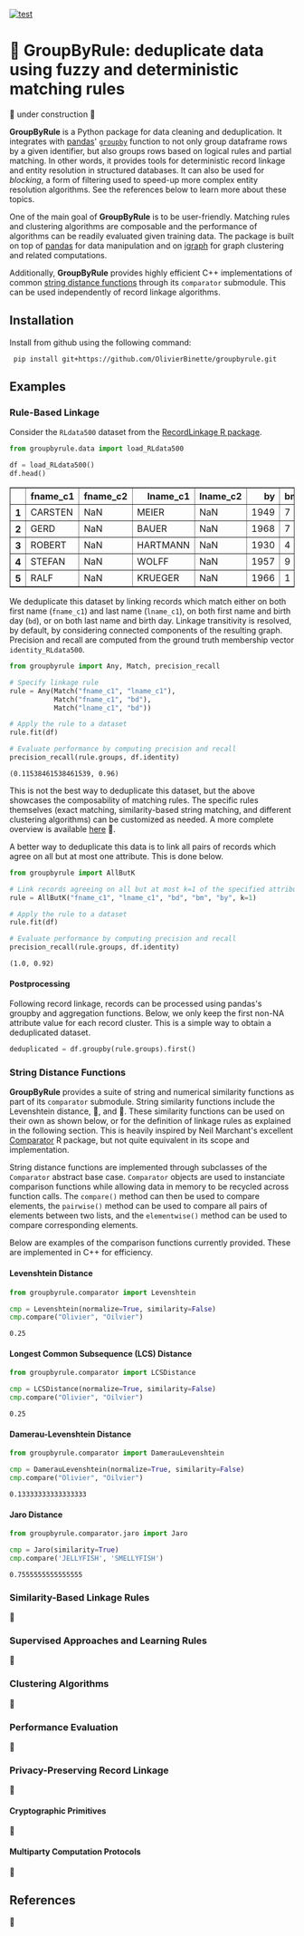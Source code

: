 [![test](https://github.com/OlivierBinette/groupbyrule/actions/workflows/python-package-conda.yml/badge.svg)](https://github.com/OlivierBinette/groupbyrule/actions/workflows/python-package-conda.yml) 

# :link: GroupByRule: deduplicate data using fuzzy and deterministic matching rules

🚧 under construction 🚧

**GroupByRule** is a Python package for data cleaning and deduplication. It integrates with [pandas](https://pandas.pydata.org/)' [`groupby`](https://pandas.pydata.org/docs/reference/api/pandas.DataFrame.groupby.html) function to not only group dataframe rows by a given identifier, but also groups rows based on logical rules and partial matching. In other words, it provides tools for deterministic record linkage and entity resolution in structured databases. It can also be used for *blocking*, a form of filtering used to speed-up more complex entity resolution algorithms. See the references below to learn more about these topics.

One of the main goal of **GroupByRule** is to be user-friendly. Matching rules and clustering algorithms are composable and the performance of algorithms can be readily evaluated given training data. The package is built on top of [pandas](https://pandas.pydata.org) for data manipulation and on [igraph](https://igraph.org/python/) for graph clustering and related computations.

Additionally, **GroupByRule** provides highly efficient C++ implementations of common [string distance functions](https://en.wikipedia.org/wiki/String_metric) through its `comparator` submodule. This can be used independently of record linkage algorithms.

## Installation

Install from github using the following command:

     pip install git+https://github.com/OlivierBinette/groupbyrule.git

## Examples

### Rule-Based Linkage

Consider the `RLdata500` dataset from the [RecordLinkage R package](https://www.google.com/search?channel=fs&client=ubuntu&q=recordlinkage+r+package).


```python
from groupbyrule.data import load_RLdata500

df = load_RLdata500()
df.head()
```




<div>
<table border="1" class="dataframe">
  <thead>
    <tr style="text-align: right;">
      <th></th>
      <th>fname_c1</th>
      <th>fname_c2</th>
      <th>lname_c1</th>
      <th>lname_c2</th>
      <th>by</th>
      <th>bm</th>
      <th>bd</th>
      <th>identity</th>
    </tr>
  </thead>
  <tbody>
    <tr>
      <th>1</th>
      <td>CARSTEN</td>
      <td>NaN</td>
      <td>MEIER</td>
      <td>NaN</td>
      <td>1949</td>
      <td>7</td>
      <td>22</td>
      <td>34</td>
    </tr>
    <tr>
      <th>2</th>
      <td>GERD</td>
      <td>NaN</td>
      <td>BAUER</td>
      <td>NaN</td>
      <td>1968</td>
      <td>7</td>
      <td>27</td>
      <td>51</td>
    </tr>
    <tr>
      <th>3</th>
      <td>ROBERT</td>
      <td>NaN</td>
      <td>HARTMANN</td>
      <td>NaN</td>
      <td>1930</td>
      <td>4</td>
      <td>30</td>
      <td>115</td>
    </tr>
    <tr>
      <th>4</th>
      <td>STEFAN</td>
      <td>NaN</td>
      <td>WOLFF</td>
      <td>NaN</td>
      <td>1957</td>
      <td>9</td>
      <td>2</td>
      <td>189</td>
    </tr>
    <tr>
      <th>5</th>
      <td>RALF</td>
      <td>NaN</td>
      <td>KRUEGER</td>
      <td>NaN</td>
      <td>1966</td>
      <td>1</td>
      <td>13</td>
      <td>72</td>
    </tr>
  </tbody>
</table>
</div>



We deduplicate this dataset by linking records which match either on both first name (`fname_c1`) and last name (`lname_c1`), on both first name and birth day (`bd`), or on both last name and birth day. Linkage transitivity is resolved, by default, by considering connected components of the resulting graph. Precision and recall are computed from the ground truth membership vector `identity_RLdata500`.


```python
from groupbyrule import Any, Match, precision_recall

# Specify linkage rule
rule = Any(Match("fname_c1", "lname_c1"),
           Match("fname_c1", "bd"),
           Match("lname_c1", "bd"))

# Apply the rule to a dataset
rule.fit(df)

# Evaluate performance by computing precision and recall
precision_recall(rule.groups, df.identity)
```




    (0.11538461538461539, 0.96)




This is not the best way to deduplicate this dataset, but the above showcases the composability of matching rules. The specific rules themselves (exact matching, similarity-based string matching, and different clustering algorithms) can be customized as needed. A more complete overview is available [here]() 🚧.

A better way to deduplicate this data is to link all pairs of records which agree on all but at most one attribute. This is done below.


```python
from groupbyrule import AllButK

# Link records agreeing on all but at most k=1 of the specified attributes
rule = AllButK("fname_c1", "lname_c1", "bd", "bm", "by", k=1)

# Apply the rule to a dataset
rule.fit(df)

# Evaluate performance by computing precision and recall
precision_recall(rule.groups, df.identity)
```




    (1.0, 0.92)



#### Postprocessing

Following record linkage, records can be processed using pandas's groupby and aggregation functions. Below, we only keep the first non-NA attribute value for each record cluster. This is a simple way to obtain a deduplicated dataset.


```python
deduplicated = df.groupby(rule.groups).first()
```

### String Distance Functions

**GroupByRule** provides a suite of string and numerical similarity functions as part of its `comparator` submodule. String similarity functions include the Levenshtein distance, 🚧, and 🚧. These similarity functions can be used on their own as shown below, or for the definition of linkage rules as explained in the following section. This is heavily inspired by Neil Marchant's excellent [Comparator](https://github.com/ngmarchant/comparator) R package, but not quite equivalent in its scope and implementation.

String distance functions are implemented through subclasses of the `Comparator` abstract base case. `Comparator` objects are used to instanciate comparison functions while allowing data in memory to be recycled across function calls. The `compare()` method can then be used to compare elements, the `pairwise()` method can be used to compare all pairs of elements between two lists, and the `elementwise()` method can be used to compare corresponding elements.

Below are examples of the comparison functions currently provided. These are implemented in C++ for efficiency.

#### Levenshtein Distance


```python
from groupbyrule.comparator import Levenshtein

cmp = Levenshtein(normalize=True, similarity=False)
cmp.compare("Olivier", "Oilvier")
```




    0.25



#### Longest Common Subsequence (LCS) Distance


```python
from groupbyrule.comparator import LCSDistance

cmp = LCSDistance(normalize=True, similarity=False)
cmp.compare("Olivier", "Oilvier")
```




    0.25



#### Damerau-Levenshtein Distance


```python
from groupbyrule.comparator import DamerauLevenshtein

cmp = DamerauLevenshtein(normalize=True, similarity=False)
cmp.compare("Olivier", "Oilvier")
```




    0.13333333333333333



#### Jaro Distance


```python
from groupbyrule.comparator.jaro import Jaro

cmp = Jaro(similarity=True)
cmp.compare('JELLYFISH', 'SMELLYFISH')
```




    0.7555555555555555




### Similarity-Based Linkage Rules

🚧

### Supervised Approaches and Learning Rules

🚧

### Clustering Algorithms

🚧

### Performance Evaluation

🚧

### Privacy-Preserving Record Linkage

🚧

#### Cryptographic Primitives

🚧

#### Multiparty Computation Protocols

🚧


## References

🚧

